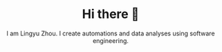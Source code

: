 <h1 align="center">Hi there 👋</h1>

<p align="center">I am Lingyu Zhou.
<!--  , a student at <a href="https://cornell.edu">Cornell University</a>.  -->
 I create automations and data analyses using software engineering.</p>

<!--
<p style="text-align:center"><a href="https://zhoulingyu.net" onmouseover="this.style.backgroundColor='white';this.style.color='black';style.textDecoration='None'"  onmouseout="this.style.backgroundColor='transparent';this.style.color='white'"  style="transition: 0.5s; color: white; border: 1px solid; border-radius:999px; width:min-content; padding: 0 5px 2px 5px">Learn&nbsp;more</a></p>

 -->
